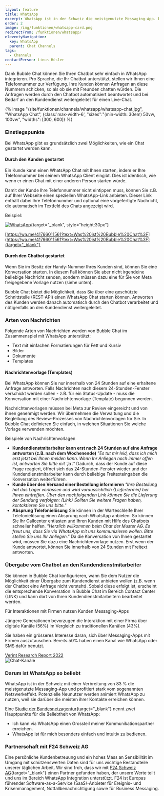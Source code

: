 ```yaml
---
layout: feature
title: WhatsApp
excerpt: WhatsApp ist in der Schweiz die meistgenutzte Messaging-App. Dieser Kanal eignet sich daher bestens, um mit Ihren Kunden in Kontakt zu bleiben.
order: 2
image: /img/funktionen/whatsapp-card.png
redirectFrom: /funktionen/whatsapp/
eleventyNavigation:
  key: WhatsApp
  parent: Chat Channels
tags:
  - Channels
contactPerson: Linus Hüsler
---
```


Dank Bubble Chat können Sie Ihren Chatbot sehr einfach in WhatsApp integrieren. Pro Sprache, die Ihr Chatbot unterstützt, stellen wir Ihnen eine Telefonnummer zur Verfügung. Ihre Kunden können Anfragen an diese Nummern schicken, so als ob sie mit Freunden chatten würden. Die Anfragen werden durch den Chatbot automatisiert beantwortet und bei Bedarf an den Kundendienst weitergeleitet für einen Live-Chat.

{% image "/site/funktionen/channels/whatsapp/whatsapp-chat.jpg", "WhatsApp Chat", {class:'max-width-6', "sizes":"(min-width: 30em) 50vw, 100vw", "widths": [300, 600]} %}

### Einstiegspunkte

Bei WhatsApp gibt es grundsätzlich zwei Möglichkeiten, wie ein Chat gestartet werden kann.

#### Durch den Kunden gestartet

Ein Kunde kann einen WhatsApp Chat mit Ihnen starten, indem er Ihre Telefonnummer bei seinem WhatsApp Client eingibt. Dies ist identisch, wie wenn er einen Chat mit einer anderen Person starten würde.

Damit der Kunde Ihre Telefonnummer nicht eintippen muss, können Sie z.B. auf Ihrer Webseite einen speziellen WhatsApp-Link anbieten. Dieser Link enthält dabei Ihre Telefonnummer und optional eine vorgefertigte Nachricht, die automatisch im Textfeld des Chats angezeigt wird.

Beispiel:

[![WhatsApp](/img/WhatsAppButtonGreenSmall.png)](https://wa.me/41766011561?text=Was%20ist%20Bubble%20Chat%3F){target="_blank", style="height:30px"}

[https://wa.me/41766011561?text=Was%20ist%20Bubble%20Chat%3F](https://wa.me/41766011561?text=Was%20ist%20Bubble%20Chat%3F){target="_blank"}


#### Durch den Chatbot gestartet

Wenn Sie im Besitz der Handy-Nummer Ihres Kunden sind, können Sie eine Konversation starten. In diesem Fall können Sie aber nicht irgendeine beliebige Nachricht senden, sondern müssen dazu eine für Sie von Meta freigegebene Vorlage nutzen (siehe unten). 

Bubble Chat bietet die Möglichkeit, dass Sie über eine geschützte Schnittstelle (REST-API) einen WhatsApp Chat starten können. Antworten des Kunden werden danach automatisch durch den Chatbot verarbeitet und nötigenfalls an den Kundendienst weitergeleitet.

### Arten von Nachrichten

Folgende Arten von Nachrichten werden von Bubble Chat im Zusammenspiel mit WhatsApp unterstützt:

- Text mit einfachen Formatierungen für Fett und Kursiv
- Bilder
- Dokumente
- Templates

#### Nachrichtenvorlage (Templates)

Bei WhatsApp können Sie nur innerhalb von 24 Stunden auf eine erhaltene Anfrage antworten. Falls Nachrichten nach diesem 24-Stunden-Fenster verschickt werden sollen - z.B. für ein Status-Update - muss die Konversation mit einer Nachrichtenvorlage (Template) begonnen werden.

Nachrichtenvorlagen müssen bei Meta zur Review eingereicht und von ihnen genehmigt werden. Wir übernehmen die Verwaltung und die Begleitung des Review-Prozesses von Nachrichtenvorlagen für Sie. In Bubble Chat definieren Sie einfach, in welchen Situationen Sie welche Vorlage verwenden möchten.

Beispiele von Nachrichtenvorlagen:

- **Kundendienstmitarbeiter kann erst nach 24 Stunden auf eine Anfrage antworten (z.B. nach dem Wochenende)**
  _"Es tut mir leid, dass ich mich erst jetzt bei Ihnen melden kann. Wenn Ihr Anliegen noch immer offen ist, antworten Sie bitte mit 'ja'."_
  Dadurch, dass der Kunde auf diese Frage reagiert, öffnet sich das 24-Stunden-Fenster wieder und der Kundendienstmitarbeiter kann durch beliebige Freitexteingaben die Konversation weiterführen.
- **Kunde über den Versand einer Bestellung informieren**
  _"Ihre Bestellung hat das Lager verlassen und wird voraussichtlich {Liefertermin} bei Ihnen eintreffen. Über den nachfolgenden Link können Sie die Lieferung der Sendung verfolgen: {Link} Sollten Sie weitere Fragen haben, kontaktieren Sie uns bitte."_
- **Absprung Telefonielösung**
  Sie können in der Warteschleife Ihrer Telefonielösung einen Absprung nach WhatsApp anbieten. So können Sie Ihr Callcenter entlasten und Ihren Kunden mit Hilfe des Chatbots schneller helfen.
  _"Herzlich willkommen beim Chat der Muster AG. Es freut uns, dass Sie via WhatsApp mit uns kommunizieren wollen. Bitte stellen Sie uns Ihr Anliegen."_
  Da die Konversation von Ihnen gestartet wird, müssen Sie dazu eine Nachrichtenvorlage nutzen. Erst wenn der Kunde antwortet, können Sie innerhalb von 24 Stunden mit Freitext antworten.

### Übergabe vom Chatbot an den Kundendienstmitarbeiter

Sie können in Bubble Chat konfigurieren, wann Sie dem Nutzer die Möglichkeit einer Übergabe zum Kundendienst anbieten wollen (z.B. wenn der Chatbot eine Anfrage nicht versteht). Sobald diese erfolgt ist, erscheint die entsprechende Konversation in Bubble Chat im Bereich Contact Center (LINK) und kann dort von Ihren Kundendienstmitarbeitern bearbeitet werden.

<div class="cta">
  <div class="cta-content">
    <div class="cta-title">Für Interaktionen mit Firmen nutzen Kunden Messaging-Apps</div>
    <div class="cta-body">
      <p>Jüngere Generationen bevorzugen die Interaktion mit einer Firma über digitale Kanäle (56%) im Vergleich zu traditionellen Kanälen (43%).</p>
      <p>Sie haben ein grösseres Interesse daran, sich über Messaging-Apps mit Firmen auszutauschen. Bereits 50% haben einen Kanal wie WhatsApp oder SMS dafür benutzt.</p>
    </div>
    <a class="button button-action" href="https://www.verint.com/resources/the-2022-state-of-digital-customer-experience-report/" target="_blank">Verint Research Report 2022</a>
  </div>
  <img class="cta-image" src="/img/funktionen/channels-card.png" alt="Chat-Kanäle"/>
</div>

### Darum ist WhatsApp so beliebt

WhatsApp ist in der Schweiz mit einer Verbreitung von 83 % die meistgenutzte Messaging-App und profitiert stark vom sogenannten Netzwerkeffekt. Potenzielle Neunutzer werden animiert WhatsApp zu nutzen, weil sie darüber die meisten ihrer Kontakte erreichen können. 

Eine [Studie der Bundesnetzagentur](https://www.messengerpeople.com/de/studie-messenger-nutzung-2020-deutschland/#Beruflich){target="_blank"} nennt zwei Hauptpunkte für die Beliebtheit von WhatsApp:

- Ich kann via WhatsApp einen Grossteil meiner Kommunikationspartner erreichen.
- WhatsApp ist für mich besonders einfach und intuitiv zu bedienen.

### Partnerschaft mit F24 Schweiz AG

Eine persönliche Kundenbetreuung und ein hohes Mass an Sensibilität im Umgang mit schützenswerten Daten sind für uns wichtige Bestandteile unserer täglichen Arbeit. Wir sind froh, dass wir mit [F24 Schweiz AG](https://f24.com/de/f24-schweiz-ag/){target="_blank"} einen Partner gefunden haben, der unsere Werte teilt und uns im Bereich WhatsApp Integration unterstützt. F24 ist Europas führender Software-as-a-Service (SaaS)-Anbieter für Ereignis- und Krisenmanagement, Notfallbenachrichtigung sowie für Business Messaging. 
